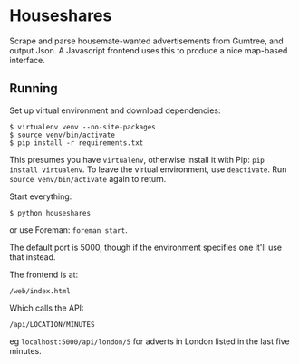 Houseshares
===========

Scrape and parse housemate-wanted advertisements from Gumtree, and output Json. A Javascript frontend uses this to produce a nice map-based interface.


Running
-------
Set up virtual environment and download dependencies:

    $ virtualenv venv --no-site-packages
    $ source venv/bin/activate
    $ pip install -r requirements.txt

This presumes you have `virtualenv`, otherwise install it with Pip: `pip install virtualenv`. To leave the virtual environment, use `deactivate`. Run `source venv/bin/activate` again to return.

Start everything:

    $ python houseshares

or use Foreman: `foreman start`.

The default port is 5000, though if the environment specifies one it'll use that instead.

The frontend is at:

    /web/index.html

Which calls the API:

    /api/LOCATION/MINUTES

eg `localhost:5000/api/london/5` for adverts in London listed in the last five minutes.
